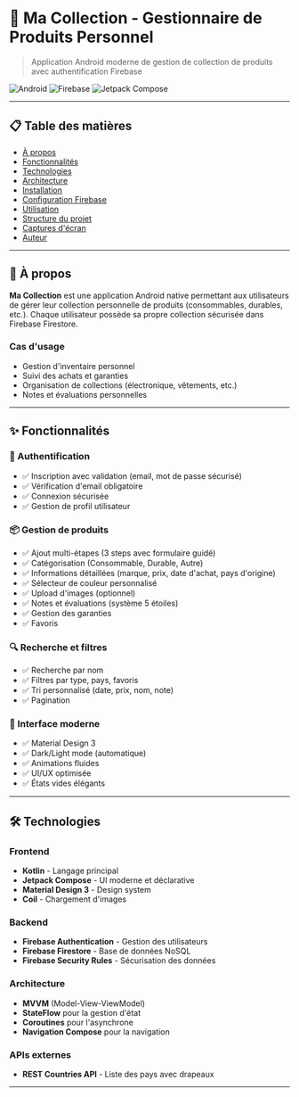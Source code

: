 # 📱 Ma Collection - Gestionnaire de Produits Personnel

> Application Android moderne de gestion de collection de produits avec authentification Firebase

![Android](https://img.shields.io/badge/Android-Kotlin-blue?logo=android)
![Firebase](https://img.shields.io/badge/Firebase-Cloud-orange?logo=firebase)
![Jetpack Compose](https://img.shields.io/badge/Jetpack-Compose-green?logo=jetpack-compose)

---

## 📋 Table des matières

- [À propos](#-à-propos)
- [Fonctionnalités](#-fonctionnalités)
- [Technologies](#-technologies)
- [Architecture](#-architecture)
- [Installation](#-installation)
- [Configuration Firebase](#-configuration-firebase)
- [Utilisation](#-utilisation)
- [Structure du projet](#-structure-du-projet)
- [Captures d'écran](#-captures-décran)
- [Auteur](#-auteur)

---

## 🎯 À propos

**Ma Collection** est une application Android native permettant aux utilisateurs de gérer leur collection personnelle de produits (consommables, durables, etc.). Chaque utilisateur possède sa propre collection sécurisée dans Firebase Firestore.

### Cas d'usage
- Gestion d'inventaire personnel
- Suivi des achats et garanties
- Organisation de collections (électronique, vêtements, etc.)
- Notes et évaluations personnelles

---

## ✨ Fonctionnalités

### 🔐 Authentification
- ✅ Inscription avec validation (email, mot de passe sécurisé)
- ✅ Vérification d'email obligatoire
- ✅ Connexion sécurisée
- ✅ Gestion de profil utilisateur

### 📦 Gestion de produits
- ✅ Ajout multi-étapes (3 steps avec formulaire guidé)
- ✅ Catégorisation (Consommable, Durable, Autre)
- ✅ Informations détaillées (marque, prix, date d'achat, pays d'origine)
- ✅ Sélecteur de couleur personnalisé
- ✅ Upload d'images (optionnel)
- ✅ Notes et évaluations (système 5 étoiles)
- ✅ Gestion des garanties
- ✅ Favoris

### 🔍 Recherche et filtres
- ✅ Recherche par nom
- ✅ Filtres par type, pays, favoris
- ✅ Tri personnalisé (date, prix, nom, note)
- ✅ Pagination

### 🎨 Interface moderne
- ✅ Material Design 3
- ✅ Dark/Light mode (automatique)
- ✅ Animations fluides
- ✅ UI/UX optimisée
- ✅ États vides élégants

---

## 🛠 Technologies

### Frontend
- **Kotlin** - Langage principal
- **Jetpack Compose** - UI moderne et déclarative
- **Material Design 3** - Design system
- **Coil** - Chargement d'images

### Backend
- **Firebase Authentication** - Gestion des utilisateurs
- **Firebase Firestore** - Base de données NoSQL
- **Firebase Security Rules** - Sécurisation des données

### Architecture
- **MVVM** (Model-View-ViewModel)
- **StateFlow** pour la gestion d'état
- **Coroutines** pour l'asynchrone
- **Navigation Compose** pour la navigation

### APIs externes
- **REST Countries API** - Liste des pays avec drapeaux

---

